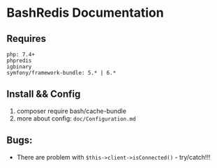 # BashRedis Documentation

## Requires
    php: 7.4+
    phpredis
    igbinary
    symfony/framework-bundle: 5.* | 6.*

## Install && Config
1. composer require bash/cache-bundle
2. more about config: ``doc/Configuration.md``


## Bugs:
* There are problem with `$this->client->isConnected()` - try/catch!!!
